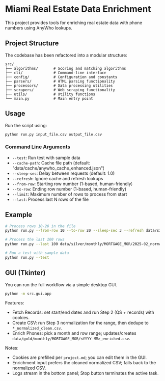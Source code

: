# Miami Real Estate Data Enrichment

This project provides tools for enriching real estate data with phone numbers using AnyWho lookups.

## Project Structure

The codebase has been refactored into a modular structure:

```
src/
├── algorithms/       # Scoring and matching algorithms
├── cli/              # Command-line interface
├── config/           # Configuration and constants
├── parsers/          # HTML parsing functionality
├── processors/       # Data processing utilities
├── scrapers/         # Web scraping functionality
├── utils/            # Utility functions
└── main.py           # Main entry point
```

## Usage

Run the script using:

```bash
python run.py input_file.csv output_file.csv
```

### Command Line Arguments

- `--test`: Run test with sample data
- `--cache-path`: Cache file path (default: "data/cache/anywho_cache_enhanced.json")
- `--sleep-sec`: Delay between requests (default: 1.0)
- `--refresh`: Ignore cache and refresh lookups
- `--from-row`: Starting row number (1-based, human-friendly)
- `--to-row`: Ending row number (1-based, human-friendly)
- `--limit`: Maximum number of rows to process from start
- `--last`: Process last N rows of the file

## Example

```bash
# Process rows 10-20 in the file
python run.py --from-row 10 --to-row 20 --sleep-sec 3 --refresh data/silver/monthly/MORTGAGE_MOR/2025-02_normalized.csv data/gold/monthly/MORTGAGE_MOR/2025-02_enriched.csv

# Process the last 100 rows
python run.py --last 100 data/silver/monthly/MORTGAGE_MOR/2025-02_normalized.csv data/gold/monthly/MORTGAGE_MOR/2025-02_enriched.csv

# Run a test with sample data
python run.py --test
```

## GUI (Tkinter)

You can run the full workflow via a simple desktop GUI.

```bash
python -m src.gui.app
```

Features:

- Fetch Records: set start/end dates and run Step 2 (QS + records) with cookies.
- Create CSV: run Step 3 normalization for the range, then dedupe to `*_normalized_clean.csv`.
- Enrich Phones: pick a month and row range; updates/creates `data/gold/monthly/MORTGAGE_MOR/<YYYY-MM>_enriched.csv`.

Notes:

- Cookies are prefilled per `project.md`; you can edit them in the GUI.
- Enrichment input prefers the cleaned normalized CSV; falls back to the normalized CSV.
- Logs stream in the bottom panel; Stop button terminates the active task.